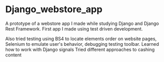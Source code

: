 # Django_webstore_app
A prototype of a webstore app I made while studying Django and Django Rest Framework. First app I made using test driven development.

Also tried testing using BS4 to locate elements order on website pages, Selenium to emulate user's behavior, debugging testing toolbar.
Learned how to work with Django signals
Tried different approaches to cashing content
